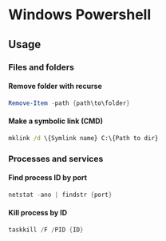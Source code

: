 # Windows Powershell

## Usage

### Files and folders

#### Remove folder with recurse

```powershell
Remove-Item -path {path\to\folder}
```

#### Make a symbolic link (CMD)

```cmd
mklink /d \{Symlink name} C:\{Path to dir}
```

### Processes and services

#### Find process ID by port

```powershell
netstat -ano | findstr {port}
```

#### Kill process by ID

```powershell
taskkill /F /PID {ID}
```
